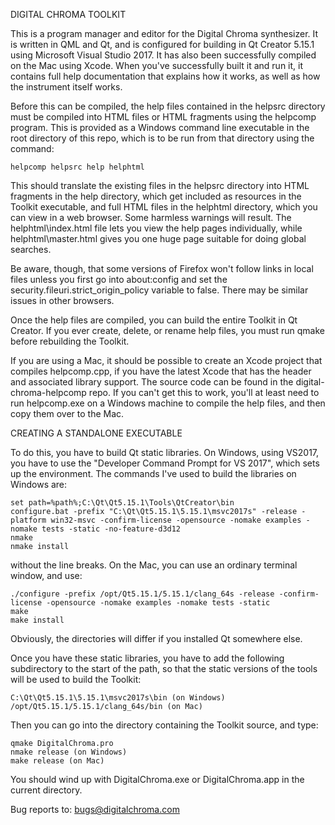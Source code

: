DIGITAL CHROMA TOOLKIT

This is a program manager and editor for the Digital Chroma synthesizer. It is 
written in QML and Qt, and is configured for building in Qt Creator 5.15.1
using Microsoft Visual Studio 2017. It has also been successfully compiled on 
the Mac using Xcode. When you've successfully built it and run it, it contains 
full help documentation that explains how it works, as well as how the 
instrument itself works.

Before this can be compiled, the help files contained in the helpsrc directory 
must be compiled into HTML files or HTML fragments using the helpcomp program. 
This is provided as a Windows command line executable in the root directory of 
this repo, which is to be run from that directory using the command:

    helpcomp helpsrc help helphtml

This should translate the existing files in the helpsrc directory into HTML 
fragments in the help directory, which get included as resources in the 
Toolkit executable, and full HTML files in the helphtml directory, which you 
can view in a web browser. Some harmless warnings will result. The 
helphtml\index.html file lets you view the help pages individually, while 
helphtml\master.html gives you one huge page suitable for doing global 
searches.

Be aware, though, that some versions of Firefox won't follow links in local 
files unless you first go into about:config and set the 
security.fileuri.strict_origin_policy variable to false. There may be similar 
issues in other browsers.

Once the help files are compiled, you can build the entire Toolkit in Qt 
Creator. If you ever create, delete, or rename help files, you must run qmake 
before rebuilding the Toolkit.

If you are using a Mac, it should be possible to create an Xcode project that 
compiles helpcomp.cpp, if you have the latest Xcode that has the <filesystem> 
header and associated library support. The source code can be found in the 
digital-chroma-helpcomp repo. If you can't get this to work, you'll at least 
need to run helpcomp.exe on a Windows machine to compile the help files, and 
then copy them over to the Mac.

CREATING A STANDALONE EXECUTABLE

To do this, you have to build Qt static libraries. On Windows, using VS2017, 
you have to use the "Developer Command Prompt for VS 2017", which sets up the 
environment. The commands I've used to build the libraries on Windows are:

    set path=%path%;C:\Qt\Qt5.15.1\Tools\QtCreator\bin
    configure.bat -prefix "C:\Qt\Qt5.15.1\5.15.1\msvc2017s" -release -platform win32-msvc -confirm-license -opensource -nomake examples -nomake tests -static -no-feature-d3d12
    nmake
    nmake install

without the line breaks. On the Mac, you can use an ordinary terminal window, 
and use:

    ./configure -prefix /opt/Qt5.15.1/5.15.1/clang_64s -release -confirm-license -opensource -nomake examples -nomake tests -static
    make
    make install

Obviously, the directories will differ if you installed Qt somewhere else.

Once you have these static libraries, you have to add the following 
subdirectory to the start of the path, so that the static versions of the tools 
will be used to build the Toolkit:

    C:\Qt\Qt5.15.1\5.15.1\msvc2017s\bin (on Windows)
    /opt/Qt5.15.1/5.15.1/clang_64s/bin (on Mac)

Then you can go into the directory containing the Toolkit source, and type:

    qmake DigitalChroma.pro
    nmake release (on Windows)
    make release (on Mac)

You should wind up with DigitalChroma.exe or DigitalChroma.app in the current 
directory.

Bug reports to: bugs@digitalchroma.com
